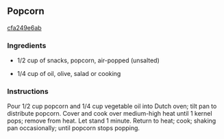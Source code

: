 ## Popcorn

[cfa249e6ab](http://www.foodgeeks.com/recipes/3741)

### Ingredients

 - 1/2 cup of snacks, popcorn, air-popped (unsalted)

 - 1/4 cup of oil, olive, salad or cooking

### Instructions

Pour 1/2 cup popcorn and 1/4 cup vegetable oil into Dutch oven; tilt pan to distribute popcorn. Cover and cook over medium-high heat until 1 kernel pops; remove from heat. Let stand 1 minute. Return to heat; cook; shaking pan occasionally; until popcorn stops popping.